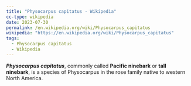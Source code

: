 ```yaml
---
title: "Physocarpus capitatus - Wikipedia"
cc-type: wikipedia
date: 2023-07-30
permalink: /en.wikipedia.org/wiki/Physocarpus_capitatus
wikipedia: "https://en.wikipedia.org/wiki/Physocarpus_capitatus"
tags:
  - Physocarpus capitatus
  - Wikipedia
---
```

***Physocarpus capitatus***, commonly called **Pacific ninebark** or **tall ninebark**, is a species of Physocarpus in the rose family native to western North America.